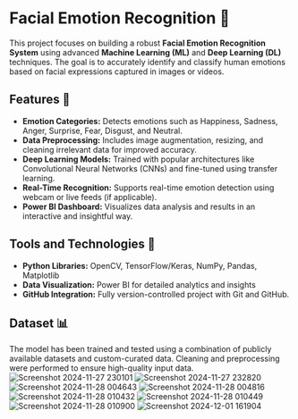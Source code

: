 # Facial Emotion Recognition 🌟

This project focuses on building a robust **Facial Emotion Recognition System** using advanced **Machine Learning (ML)** and **Deep Learning (DL)** techniques. The goal is to accurately identify and classify human emotions based on facial expressions captured in images or videos.

## Features 🚀

- **Emotion Categories:** Detects emotions such as Happiness, Sadness, Anger, Surprise, Fear, Disgust, and Neutral.
- **Data Preprocessing:** Includes image augmentation, resizing, and cleaning irrelevant data for improved accuracy.
- **Deep Learning Models:** Trained with popular architectures like Convolutional Neural Networks (CNNs) and fine-tuned using transfer learning.
- **Real-Time Recognition:** Supports real-time emotion detection using webcam or live feeds (if applicable).
- **Power BI Dashboard:** Visualizes data analysis and results in an interactive and insightful way.

## Tools and Technologies 🔧

- **Python Libraries:** OpenCV, TensorFlow/Keras, NumPy, Pandas, Matplotlib
- **Data Visualization:** Power BI for detailed analytics and insights
- **GitHub Integration:** Fully version-controlled project with Git and GitHub.

## Dataset 📊

The model has been trained and tested using a combination of publicly available datasets and custom-curated data. Cleaning and preprocessing were performed to ensure high-quality input data.
![Screenshot 2024-11-27 230101](https://github.com/user-attachments/assets/cbc0aa0f-ce5c-4961-afbc-a568b35a89ab)
![Screenshot 2024-11-27 232820](https://github.com/user-attachments/assets/08023917-b85e-4de5-92c9-e937227586d0)
![Screenshot 2024-11-28 004643](https://github.com/user-attachments/assets/472fed04-2f67-46c9-b8f5-08344858aa54)
![Screenshot 2024-11-28 004816](https://github.com/user-attachments/assets/26d41b73-fcc8-4be3-bd43-b8835376562d)
![Screenshot 2024-11-28 010432](https://github.com/user-attachments/assets/067dbb21-23f7-43a8-98b5-c3e54facf3fc)
![Screenshot 2024-11-28 010449](https://github.com/user-attachments/assets/0e12839f-3552-4f24-b66d-68a06ced757e)
![Screenshot 2024-11-28 010900](https://github.com/user-attachments/assets/b4a1410b-3ef5-4f92-815e-ecd4de458326)
![Screenshot 2024-12-01 161904](https://github.com/user-attachments/assets/e75756ea-1839-485e-a3ab-c2034cccb1d9)
